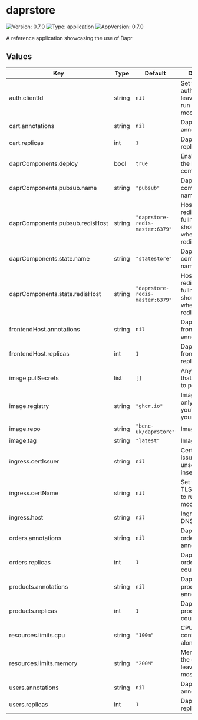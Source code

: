 # daprstore

![Version: 0.7.0](https://img.shields.io/badge/Version-0.7.0-informational?style=flat-square) ![Type: application](https://img.shields.io/badge/Type-application-informational?style=flat-square) ![AppVersion: 0.7.0](https://img.shields.io/badge/AppVersion-0.7.0-informational?style=flat-square)

A reference application showcasing the use of Dapr

## Values

| Key | Type | Default | Description |
|-----|------|---------|-------------|
| auth.clientId | string | `nil` | Set this to enable authentication, leave unset to run in demo mode |
| cart.annotations | string | `nil` | Dapr store cart annotations |
| cart.replicas | int | `1` | Dapr store cart replica count |
| daprComponents.deploy | bool | `true` | Enable to deploy the Dapr components |
| daprComponents.pubsub.name | string | `"pubsub"` | Dapr pubsub component name |
| daprComponents.pubsub.redisHost | string | `"daprstore-redis-master:6379"` | Hostname of redis, fullnameOverride should be used when deploying redis helm chart |
| daprComponents.state.name | string | `"statestore"` | Dapr state store component name |
| daprComponents.state.redisHost | string | `"daprstore-redis-master:6379"` | Hostname of redis, fullnameOverride should be used when deploying redis helm chart |
| frontendHost.annotations | string | `nil` | Dapr store frontend host annotations |
| frontendHost.replicas | int | `1` | Dapr store frontend host replica count |
| image.pullSecrets | list | `[]` | Any pullsecrets that are required to pull the image |
| image.registry | string | `"ghcr.io"` | Image registry, only change if you're using your own images |
| image.repo | string | `"benc-uk/daprstore"` | Image repository |
| image.tag | string | `"latest"` | Image tag |
| ingress.certIssuer | string | `nil` | Cert manager issuer, leave unset to run in insecure mode |
| ingress.certName | string | `nil` | Set this to enable TLS, leave unset to run in insecure mode |
| ingress.host | string | `nil` | Ingress host DNS name |
| orders.annotations | string | `nil` | Dapr store orders annotations |
| orders.replicas | int | `1` | Dapr store orders replica count |
| products.annotations | string | `nil` | Dapr store products annotations |
| products.replicas | int | `1` | Dapr store products replica count |
| resources.limits.cpu | string | `"100m"` | CPU limit for the containers, leave alone mostly |
| resources.limits.memory | string | `"200M"` | Memory limit for the containers, leave alone mostly |
| users.annotations | string | `nil` | Dapr store users annotations |
| users.replicas | int | `1` | Dapr store users replica count |

